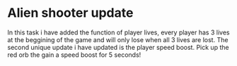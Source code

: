# Alien shooter update

In this task i have added the function of player lives, every player has 3 lives at the beggining of the game and will only lose when all 3 lives are lost.
The second unique update i have updated is the player speed boost. Pick up the red orb the gain a speed boost for 5 seconds!
